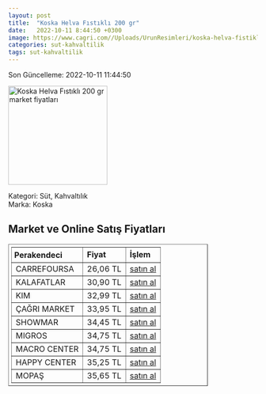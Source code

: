 ```yaml
---
layout: post
title:  "Koska Helva Fıstıklı 200 gr"
date:   2022-10-11 8:44:50 +0300
image: https://www.cagri.com//Uploads/UrunResimleri/koska-helva-fistikli-200-gr-5a52.jpg
categories: sut-kahvaltilik
tags: sut-kahvaltilik
---
```


Son Güncelleme: 2022-10-11 11:44:50

<img src="https://www.cagri.com//Uploads/UrunResimleri/koska-helva-fistikli-200-gr-5a52.jpg" width="200" alt="Koska Helva Fıstıklı 200 gr market fiyatları" />

Kategori: Süt, Kahvaltılık
<br />
Marka: Koska

<h2>Market ve Online Satış Fiyatları</h2>

<table border="1" style="padding: 5px;width:80%;">
  <tr>
    <td style="padding: 5px;"><strong>Perakendeci</strong></td>
    <td><strong>Fiyat</strong></td>
    <td><strong>İşlem</strong></td>
  </tr>
  <tr>
              <td title="CarrefourSA">CARREFOURSA</td>
              <td>26,06 TL</td>
              <td><a title="CarrefourSA" target="_blank" href="https://www.carrefoursa.com/koska-fistikli-helva-200-g-p-30099052">satın al</a></td>
            </tr><tr>
              <td title="Kalafatlar">KALAFATLAR</td>
              <td>30,90 TL</td>
              <td><a title="Kalafatlar" target="_blank" href="https://www.kalafatlar.com/urun/koska-fistikli-helva-200-gr">satın al</a></td>
            </tr><tr>
              <td title="Kim">KIM</td>
              <td>32,99 TL</td>
              <td><a title="Kim" target="_blank" href="https://www.kimgeldi.com/koska-helva-200-gr-fistikli">satın al</a></td>
            </tr><tr>
              <td title="Çağrı Market">ÇAĞRI MARKET</td>
              <td>33,95 TL</td>
              <td><a title="Çağrı Market" target="_blank" href="https://www.cagri.com/koska-helva-fistikli-200-gr">satın al</a></td>
            </tr><tr>
              <td title="Showmar">SHOWMAR</td>
              <td>34,45 TL</td>
              <td><a title="Showmar" target="_blank" href="https://www.showmar.com.tr/urun/koska-helva-fistikli-200gr">satın al</a></td>
            </tr><tr>
              <td title="Migros">MIGROS</td>
              <td>34,75 TL</td>
              <td><a title="Migros" target="_blank" href="https://www.migros.com.tr/koska-fistikli-helva-paket-200-g-p-6c085b">satın al</a></td>
            </tr><tr>
              <td title="Macro Center">MACRO CENTER</td>
              <td>34,75 TL</td>
              <td><a title="Macro Center" target="_blank" href="https://www.macrocenter.com.tr/koska-fistikli-helva-paket-200-g-p-6c085b">satın al</a></td>
            </tr><tr>
              <td title="Happy Center">HAPPY CENTER</td>
              <td>35,25 TL</td>
              <td><a title="Happy Center" target="_blank" href="https://www.happycenter.com.tr/Koska_200_Gr_Helva_Antep_Fistikli">satın al</a></td>
            </tr><tr>
              <td title="Mopaş">MOPAŞ</td>
              <td>35,65 TL</td>
              <td><a title="Mopaş" target="_blank" href="https://www.mopas.com.tr/koska-helva-fistikli-200-gr/p/93097">satın al</a></td>
            </tr>
</table>
